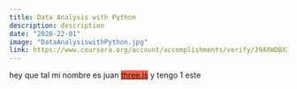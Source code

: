 ```yaml
---
title: Data Analysis with Python
description: description
date: "2020-22-01"
image: "DataAnalysiswithPython.jpg"
link: https://www.coursera.org/account/accomplishments/verify/J9AXWDBX3JN9
---
```


hey que tal mi nombre es juan <a href="https://threejs.org/" style="background-color:tomato"> three.js</a> y tengo 1
este
